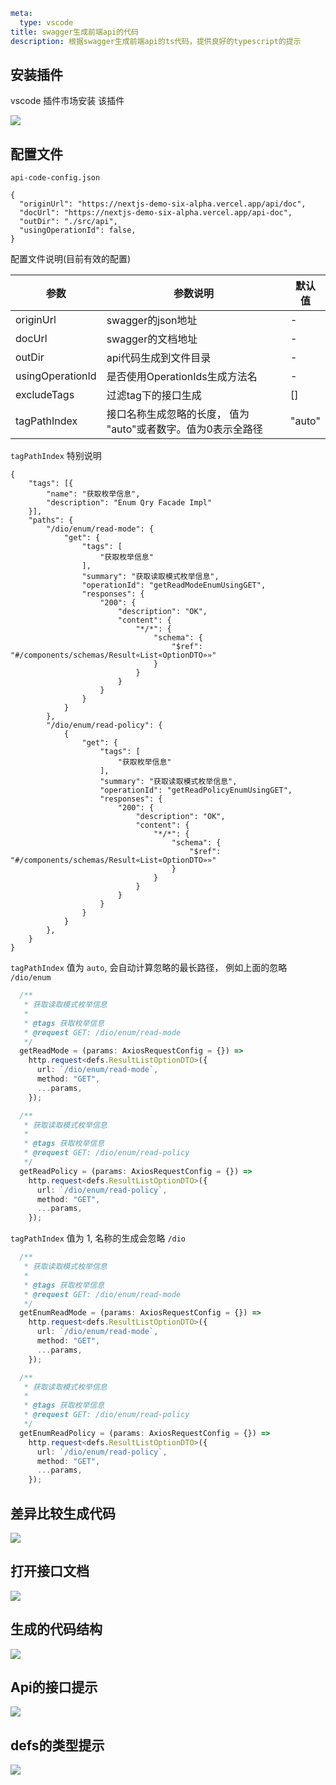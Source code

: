 ```yaml
meta:
  type: vscode 
title: swagger生成前端api的代码
description: 根据swagger生成前端api的ts代码，提供良好的typescript的提示
```

## 安装插件
vscode 插件市场安装 该插件

![](https://image.parligerly.com/gifox/vscode-api-code.png)

## 配置文件

`api-code-config.json` 

```
{
  "originUrl": "https://nextjs-demo-six-alpha.vercel.app/api/doc",
  "docUrl": "https://nextjs-demo-six-alpha.vercel.app/api-doc",
  "outDir": "./src/api",
  "usingOperationId": false, 
}

```

配置文件说明(目前有效的配置)

| 参数 | 参数说明 | 默认值|
|----| ---| ---|
|originUrl| swagger的json地址 | - |
|docUrl| swagger的文档地址 | - |
|outDir| api代码生成到文件目录 | - |
|usingOperationId| 是否使用OperationIds生成方法名 | - |
|excludeTags| 过滤tag下的接口生成 | [] |
|tagPathIndex| 接口名称生成忽略的长度， 值为 "auto"或者数字。值为0表示全路径  | "auto" |


`tagPathIndex` 特别说明
```
{
	"tags": [{
		"name": "获取枚举信息",
		"description": "Enum Qry Facade Impl"
	}],
	"paths": {
		"/dio/enum/read-mode": {
			"get": {
				"tags": [
					"获取枚举信息"
				],
				"summary": "获取读取模式枚举信息",
				"operationId": "getReadModeEnumUsingGET",
				"responses": {
					"200": {
						"description": "OK",
						"content": {
							"*/*": {
								"schema": {
									"$ref": "#/components/schemas/Result«List«OptionDTO»»"
								}
							}
						}
					}
				}
			}
		},
		"/dio/enum/read-policy": {
			{
				"get": {
					"tags": [
						"获取枚举信息"
					],
					"summary": "获取读取模式枚举信息",
					"operationId": "getReadPolicyEnumUsingGET",
					"responses": {
						"200": {
							"description": "OK",
							"content": {
								"*/*": {
									"schema": {
										"$ref": "#/components/schemas/Result«List«OptionDTO»»"
									}
								}
							}
						}
					}
				}
			}
		},
	}
}
```

`tagPathIndex` 值为  `auto`, 会自动计算忽略的最长路径， 例如上面的忽略 `/dio/enum`

``` ts
  /**
   * 获取读取模式枚举信息
   *
   * @tags 获取枚举信息
   * @request GET: /dio/enum/read-mode
   */
  getReadMode = (params: AxiosRequestConfig = {}) =>
    http.request<defs.ResultListOptionDTO>({
      url: `/dio/enum/read-mode`,
      method: "GET",
      ...params,
    });

  /**
   * 获取读取模式枚举信息
   *
   * @tags 获取枚举信息
   * @request GET: /dio/enum/read-policy
   */
  getReadPolicy = (params: AxiosRequestConfig = {}) =>
    http.request<defs.ResultListOptionDTO>({
      url: `/dio/enum/read-policy`,
      method: "GET",
      ...params,
    });
```

`tagPathIndex` 值为 1,  名称的生成会忽略 `/dio `

``` ts
  /**
   * 获取读取模式枚举信息
   *
   * @tags 获取枚举信息
   * @request GET: /dio/enum/read-mode
   */
  getEnumReadMode = (params: AxiosRequestConfig = {}) =>
    http.request<defs.ResultListOptionDTO>({
      url: `/dio/enum/read-mode`,
      method: "GET",
      ...params,
    });

  /**
   * 获取读取模式枚举信息
   *
   * @tags 获取枚举信息
   * @request GET: /dio/enum/read-policy
   */
  getEnumReadPolicy = (params: AxiosRequestConfig = {}) =>
    http.request<defs.ResultListOptionDTO>({
      url: `/dio/enum/read-policy`,
      method: "GET",
      ...params,
    });
```

## 差异比较生成代码

![](https://image.parligerly.com/gifox/vscode-api-code-2.gif)

## 打开接口文档
![](https://image.parligerly.com/gifox/vscode-api-code-3.gif)

## 生成的代码结构
![](https://image.parligerly.com/gifox/vscode-api-code-4.png)

## Api的接口提示
![](https://image.parligerly.com/gifox/vscode-api-code-6.gif)

## defs的类型提示
![](https://image.parligerly.com/gifox/vscode-api-code-5.gif)